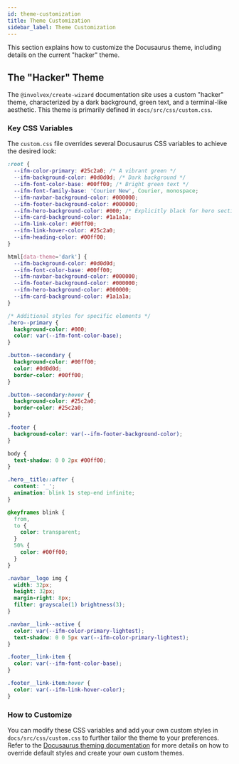 ```yaml
---
id: theme-customization
title: Theme Customization
sidebar_label: Theme Customization
---
```


This section explains how to customize the Docusaurus theme, including details on the current "hacker" theme.

## The "Hacker" Theme

The `@involvex/create-wizard` documentation site uses a custom "hacker" theme, characterized by a dark background, green text, and a terminal-like aesthetic. This theme is primarily defined in `docs/src/css/custom.css`.

### Key CSS Variables

The `custom.css` file overrides several Docusaurus CSS variables to achieve the desired look:

```css
:root {
  --ifm-color-primary: #25c2a0; /* A vibrant green */
  --ifm-background-color: #0d0d0d; /* Dark background */
  --ifm-font-color-base: #00ff00; /* Bright green text */
  --ifm-font-family-base: 'Courier New', Courier, monospace;
  --ifm-navbar-background-color: #000000;
  --ifm-footer-background-color: #000000;
  --ifm-hero-background-color: #000; /* Explicitly black for hero section */
  --ifm-card-background-color: #1a1a1a;
  --ifm-link-color: #00ff00;
  --ifm-link-hover-color: #25c2a0;
  --ifm-heading-color: #00ff00;
}

html[data-theme='dark'] {
  --ifm-background-color: #0d0d0d;
  --ifm-font-color-base: #00ff00;
  --ifm-navbar-background-color: #000000;
  --ifm-footer-background-color: #000000;
  --ifm-hero-background-color: #000000;
  --ifm-card-background-color: #1a1a1a;
}

/* Additional styles for specific elements */
.hero--primary {
  background-color: #000;
  color: var(--ifm-font-color-base);
}

.button--secondary {
  background-color: #00ff00;
  color: #0d0d0d;
  border-color: #00ff00;
}

.button--secondary:hover {
  background-color: #25c2a0;
  border-color: #25c2a0;
}

.footer {
  background-color: var(--ifm-footer-background-color);
}

body {
  text-shadow: 0 0 2px #00ff00;
}

.hero__title::after {
  content: '_';
  animation: blink 1s step-end infinite;
}

@keyframes blink {
  from,
  to {
    color: transparent;
  }
  50% {
    color: #00ff00;
  }
}

.navbar__logo img {
  width: 32px;
  height: 32px;
  margin-right: 8px;
  filter: grayscale(1) brightness(3);
}

.navbar__link--active {
  color: var(--ifm-color-primary-lightest);
  text-shadow: 0 0 5px var(--ifm-color-primary-lightest);
}

.footer__link-item {
  color: var(--ifm-font-color-base);
}

.footer__link-item:hover {
  color: var(--ifm-link-hover-color);
}
```

### How to Customize

You can modify these CSS variables and add your own custom styles in `docs/src/css/custom.css` to further tailor the theme to your preferences. Refer to the [Docusaurus theming documentation](https://docusaurus.io/docs/styling-layout) for more details on how to override default styles and create your own custom themes.
